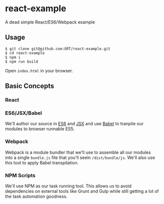 # react-example
A dead simple React/ES6/Webpack example

## Usage

```
$ git clone git@github.com:GRT/react-example.git
$ cd react-example
$ npm i
$ npm run build
```
Open `index.html` in your browser.

## Basic Concepts

### React

### ES6/JSX/Babel
We'll author our source in [ES6](https://nodejs.org/en/docs/es6/) and [JSX](https://facebook.github.io/react/docs/jsx-in-depth.html) and use [Babel](https://babeljs.io/) to tranpile our modules to browser runnable ES5.

### Webpack
Webpack is a module bundler that we'll use to assemble all our modules into a single `bundle.js` file that you'll seein `/dist/bundle/js`.
We'll also use this tool to apply Babel transpilation.

### NPM Scripts
We'll use NPM as our task running tool.  This allows us to avoid dependencies on external tools like Grunt and Gulp while still getting a lot of the task automation goodness. 